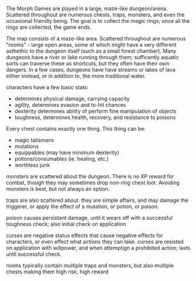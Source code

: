 
The Morph Games are played in a large, maze-like dungeon/arena. Scattered throughout are numerous chests, traps, monsters, and even the occasional friendly being. The goal is to collect the magic rings; once all the rings are collected, the game ends.

The map consists of a maze-like area. Scattered throughout are numerous "rooms" - large open areas, some of which might have a very different asthethic to the dungeon itself (such as a small forest chamber). Many dungeons have a river or lake running through them; sufficently aquatic sorts can traverse these as shortcuts, but they often have their own dangers. In a few cases, dungeons have have streams or lakes of lava either instead, or in addition to, the more traditional water.

characters have a few basic stats:
* determines physical damage, carrying capacity
* agility, determines evasion and to-hit chances
* dexterity determines ability of perform fine manipulation of objects
* toughness, determines health, recovery, and resistance to poisons

Every chest contains exactly one thing. This thing can be:
* magic talismans
* mutations
* equippables (may have minimum dexterity)
* potions/consumables (ie. healing, etc.)
* worthless junk

monsters are scattered about the dungeon. There is no XP reward for combat, though they may sometimes drop non-ring chest loot. Avoiding monsters is best, but not always an option.

traps are also scattered about. they are simple affairs, and may damage the triggerer, or apply the effect of a mutation, or potion, or poison.

poison causes persistant damage, until it wears off with a successful toughness check; also initial check on application

curses are negative status effects that cause negative effects for characters, or even effect what actions they can take. curses are resisted on application with willpower, and when attemptign a prohibited action; lasts until successful check.

rooms typically contain multiple traps and monsters, but also multiple chests making them high risk, high reward


